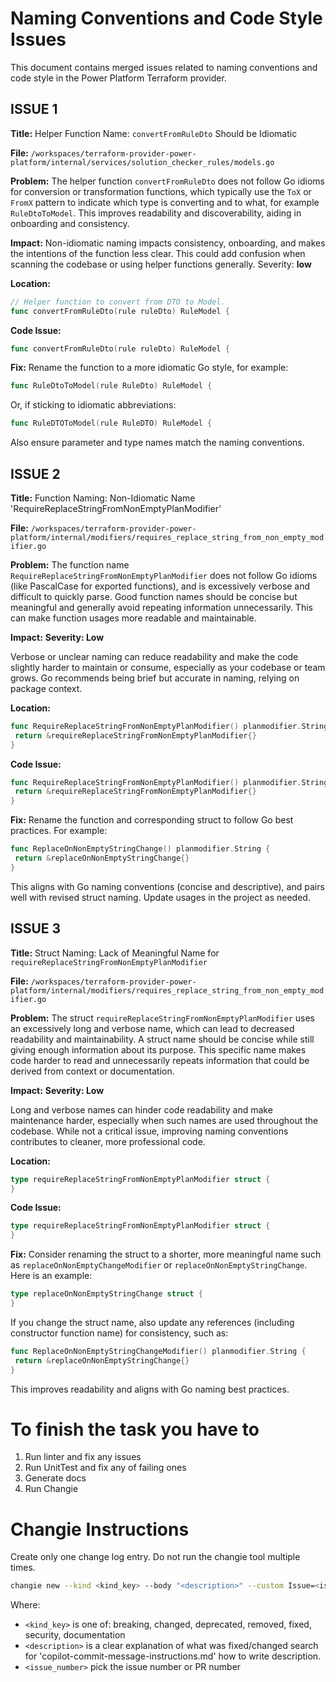 # Naming Conventions and Code Style Issues

This document contains merged issues related to naming conventions and code style in the Power Platform Terraform provider.

## ISSUE 1

**Title:** Helper Function Name: `convertFromRuleDto` Should be Idiomatic

**File:** `/workspaces/terraform-provider-power-platform/internal/services/solution_checker_rules/models.go`

**Problem:**
The helper function `convertFromRuleDto` does not follow Go idioms for conversion or transformation functions, which typically use the `ToX` or `FromX` pattern to indicate which type is converting and to what, for example `RuleDtoToModel`. This improves readability and discoverability, aiding in onboarding and consistency.

**Impact:**
Non-idiomatic naming impacts consistency, onboarding, and makes the intentions of the function less clear. This could add confusion when scanning the codebase or using helper functions generally. Severity: **low**

**Location:**

```go
// Helper function to convert from DTO to Model.
func convertFromRuleDto(rule ruleDto) RuleModel {
```

**Code Issue:**

```go
func convertFromRuleDto(rule ruleDto) RuleModel {
```

**Fix:**
Rename the function to a more idiomatic Go style, for example:

```go
func RuleDtoToModel(rule RuleDto) RuleModel {
```

Or, if sticking to idiomatic abbreviations:

```go
func RuleDTOToModel(rule RuleDTO) RuleModel {
```

Also ensure parameter and type names match the naming conventions.

## ISSUE 2

**Title:** Function Naming: Non-Idiomatic Name 'RequireReplaceStringFromNonEmptyPlanModifier'

**File:** `/workspaces/terraform-provider-power-platform/internal/modifiers/requires_replace_string_from_non_empty_modifier.go`

**Problem:**
The function name `RequireReplaceStringFromNonEmptyPlanModifier` does not follow Go idioms (like PascalCase for exported functions), and is excessively verbose and difficult to quickly parse. Good function names should be concise but meaningful and generally avoid repeating information unnecessarily. This can make function usages more readable and maintainable.

**Impact:**
**Severity: Low**

Verbose or unclear naming can reduce readability and make the code slightly harder to maintain or consume, especially as your codebase or team grows. Go recommends being brief but accurate in naming, relying on package context.

**Location:**

```go
func RequireReplaceStringFromNonEmptyPlanModifier() planmodifier.String {
 return &requireReplaceStringFromNonEmptyPlanModifier{}
}
```

**Code Issue:**

```go
func RequireReplaceStringFromNonEmptyPlanModifier() planmodifier.String {
 return &requireReplaceStringFromNonEmptyPlanModifier{}
}
```

**Fix:**
Rename the function and corresponding struct to follow Go best practices. For example:

```go
func ReplaceOnNonEmptyStringChange() planmodifier.String {
 return &replaceOnNonEmptyStringChange{}
}
```

This aligns with Go naming conventions (concise and descriptive), and pairs well with revised struct naming. Update usages in the project as needed.

## ISSUE 3

**Title:** Struct Naming: Lack of Meaningful Name for `requireReplaceStringFromNonEmptyPlanModifier`

**File:** `/workspaces/terraform-provider-power-platform/internal/modifiers/requires_replace_string_from_non_empty_modifier.go`

**Problem:**
The struct `requireReplaceStringFromNonEmptyPlanModifier` uses an excessively long and verbose name, which can lead to decreased readability and maintainability. A struct name should be concise while still giving enough information about its purpose. This specific name makes code harder to read and unnecessarily repeats information that could be derived from context or documentation.

**Impact:**
**Severity: Low**

Long and verbose names can hinder code readability and make maintenance harder, especially when such names are used throughout the codebase. While not a critical issue, improving naming conventions contributes to cleaner, more professional code.

**Location:**

```go
type requireReplaceStringFromNonEmptyPlanModifier struct {
}
```

**Code Issue:**

```go
type requireReplaceStringFromNonEmptyPlanModifier struct {
}
```

**Fix:**
Consider renaming the struct to a shorter, more meaningful name such as `replaceOnNonEmptyChangeModifier` or `replaceOnNonEmptyStringChange`. Here is an example:

```go
type replaceOnNonEmptyStringChange struct {
}
```

If you change the struct name, also update any references (including constructor function name) for consistency, such as:

```go
func ReplaceOnNonEmptyStringChangeModifier() planmodifier.String {
 return &replaceOnNonEmptyStringChange{}
}
```

This improves readability and aligns with Go naming best practices.

# To finish the task you have to

1. Run linter and fix any issues
2. Run UnitTest and fix any of failing ones
3. Generate docs
4. Run Changie

# Changie Instructions

Create only one change log entry. Do not run the changie tool multiple times.

```bash
changie new --kind <kind_key> --body "<description>" --custom Issue=<issue_number>
```

Where:

- `<kind_key>` is one of: breaking, changed, deprecated, removed, fixed, security, documentation
- `<description>` is a clear explanation of what was fixed/changed search for 'copilot-commit-message-instructions.md' how to write description.
- `<issue_number>` pick the issue number or PR number
